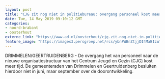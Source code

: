 ```yaml
---
layout: post
title: "CJG zit nog niet in politiebureau: overgang personeel kost meer tijd"
date: Tue, 14 May 2019 09:10:12 GMT
categories: 
- noord-brabant 
- oosterhout 
externe_link: "https://www.ad.nl/oosterhout/cjg-zit-nog-niet-in-politiebureau-overgang-personeel-kost-meer-tijd~aa81c448/"
feature_image: "https://images3.persgroep.net/rcs/ybnPWBnZtjjDI4MaBIzutH1AmuE/diocontent/105416629/_fitwidth/400/?appId=21791a8992982cd8da851550a453bd7f&quality=0.7"
---
```


DRIMMELEN/GEERTRUIDENBERG - De overgang het van personeel naar de nieuwe organisatiestructuur van het Centrum Jeugd en Gezin (CJG) kost meer tijd. De gemeenteraden van Drimmelen en Geertruidenberg besluiten hierdoor niet in juni, maar september over de doorontwikkeling.
